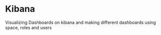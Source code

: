 # Kibana
Visualizing Dashboards on kibana and making different dashboards using space, roles and users
